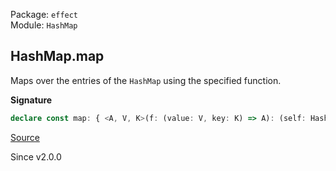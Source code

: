 Package: `effect`<br />
Module: `HashMap`<br />

## HashMap.map

Maps over the entries of the `HashMap` using the specified function.

**Signature**

```ts
declare const map: { <A, V, K>(f: (value: V, key: K) => A): (self: HashMap<K, V>) => HashMap<K, A>; <K, V, A>(self: HashMap<K, V>, f: (value: V, key: K) => A): HashMap<K, A>; }
```

[Source](https://github.com/Effect-TS/effect/tree/main/packages/effect/src/HashMap.ts#L388)

Since v2.0.0